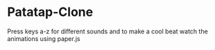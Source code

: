 # Patatap-Clone
Press keys a-z for different sounds and to make a cool beat
watch the animations using paper.js
